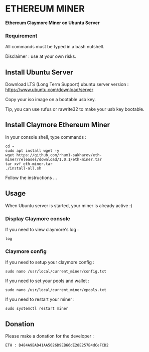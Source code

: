 # ETHEREUM MINER

**Ethereum Claymore Miner on Ubuntu Server**

### Requirement

All commands must be typed in a bash nutshell.

Disclaimer : use at your own risks. 

## Install Ubuntu Server

Download LTS (Long Term Support) ubuntu server version : https://www.ubuntu.com/download/server

Copy your iso image on a bootable usb key.

Tip, you can use rufus or rawrite32 to make your usb key bootable.

## Install Claymore Ethereum Miner

In your console shell, type commands : 

    cd ~
    sudo apt install wget -y
    wget https://github.com/rhum1-sakharov/eth-miner/releases/download/1.0.1/eth-miner.tar 
    tar xvf eth-miner.tar
    ./install-all.sh

Follow the instructions ...

## Usage

When Ubuntu server is started, your miner is already active :)

### Display Claymore console

If you need to view claymore's log : 

    log 
    
### Claymore config

If you need to setup your claymore config : 

    sudo nano /usr/local/current_miner/config.txt

If you need to set your pools and wallet :

    sudo nano /usr/local/current_miner/epools.txt

If you need to restart your miner :

    sudo systemctl restart miner
    
## Donation

Please make a donation for the developer :

    ETH : D484A9BAD41AA5026D9EB66dE28E257B4dCeFCD2
    
